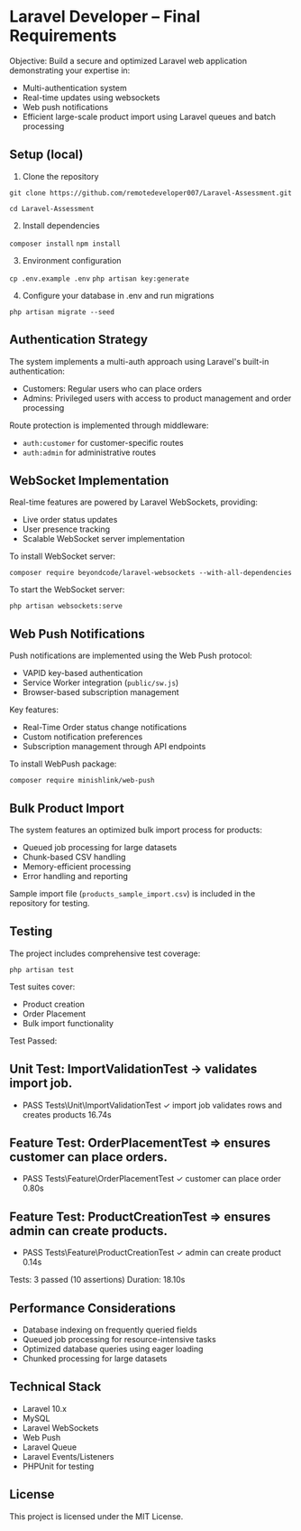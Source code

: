 # Laravel Developer – Final Requirements

Objective:
Build a secure and optimized Laravel web application demonstrating your expertise in:

- Multi-authentication system
- Real-time updates using websockets
- Web push notifications
- Efficient large-scale product import using Laravel queues and batch processing

## Setup (local)

1. Clone the repository

`git clone https://github.com/remotedeveloper007/Laravel-Assessment.git`

`cd Laravel-Assessment`


2. Install dependencies

`composer install`
`npm install`


3. Environment configuration

`cp .env.example .env`
`php artisan key:generate`


4. Configure your database in .env and run migrations

`php artisan migrate --seed`


## Authentication Strategy

The system implements a multi-auth approach using Laravel's built-in authentication:

- Customers: Regular users who can place orders
- Admins: Privileged users with access to product management and order processing

Route protection is implemented through middleware:

- `auth:customer` for customer-specific routes
- `auth:admin` for administrative routes

## WebSocket Implementation

Real-time features are powered by Laravel WebSockets, providing:

- Live order status updates
- User presence tracking
- Scalable WebSocket server implementation

To install WebSocket server:

`composer require beyondcode/laravel-websockets --with-all-dependencies`

To start the WebSocket server:

`php artisan websockets:serve`


## Web Push Notifications

Push notifications are implemented using the Web Push protocol:

- VAPID key-based authentication
- Service Worker integration (`public/sw.js`)
- Browser-based subscription management

Key features:
- Real-Time Order status change notifications
- Custom notification preferences
- Subscription management through API endpoints

To install WebPush package:

`composer require minishlink/web-push`

## Bulk Product Import

The system features an optimized bulk import process for products:

- Queued job processing for large datasets
- Chunk-based CSV handling
- Memory-efficient processing
- Error handling and reporting

Sample import file (`products_sample_import.csv`) is included in the repository for testing.

## Testing

The project includes comprehensive test coverage:

`php artisan test`


Test suites cover:
- Product creation
- Order Placement
- Bulk import functionality

Test Passed:

## Unit Test: ImportValidationTest → validates import job.

-   PASS  Tests\Unit\ImportValidationTest
	✓ import job validates rows and creates products   16.74s  

## Feature Test: OrderPlacementTest => ensures customer can place orders.

-   PASS  Tests\Feature\OrderPlacementTest
	✓ customer can place order                          0.80s  

## Feature Test: ProductCreationTest => ensures admin can create products.

-   PASS  Tests\Feature\ProductCreationTest
	✓ admin can create product                          0.14s  

  Tests:    3 passed (10 assertions)          Duration: 18.10s

## Performance Considerations

- Database indexing on frequently queried fields
- Queued job processing for resource-intensive tasks
- Optimized database queries using eager loading
- Chunked processing for large datasets

## Technical Stack

- Laravel 10.x
- MySQL
- Laravel WebSockets
- Web Push
- Laravel Queue
- Laravel Events/Listeners
- PHPUnit for testing

## License

This project is licensed under the MIT License.